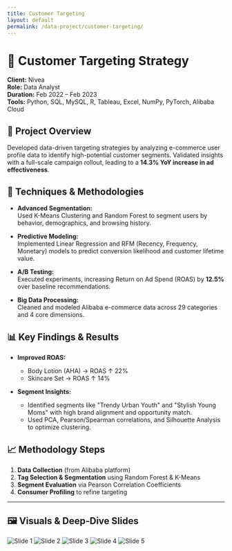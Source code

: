 ```yaml
---
title: Customer Targeting
layout: default
permalink: /data-project/customer-targeting/
---
```


# 🎯 Customer Targeting Strategy

**Client:** Nivea  
**Role:** Data Analyst  
**Duration:** Feb 2022 – Feb 2023  
**Tools:** Python, SQL, MySQL, R, Tableau, Excel, NumPy, PyTorch, Alibaba Cloud

## 📌 Project Overview

Developed data-driven targeting strategies by analyzing e-commerce user profile data to identify high-potential customer segments. Validated insights with a full-scale campaign rollout, leading to a **14.3% YoY increase in ad effectiveness**.

## 🧠 Techniques & Methodologies

- **Advanced Segmentation:**  
  Used K-Means Clustering and Random Forest to segment users by behavior, demographics, and browsing history.

- **Predictive Modeling:**  
  Implemented Linear Regression and RFM (Recency, Frequency, Monetary) models to predict conversion likelihood and customer lifetime value.

- **A/B Testing:**  
  Executed experiments, increasing Return on Ad Spend (ROAS) by **12.5%** over baseline recommendations.

- **Big Data Processing:**  
  Cleaned and modeled Alibaba e-commerce data across 29 categories and 4 core dimensions.

## 📊 Key Findings & Results

- **Improved ROAS:**
    - Body Lotion (AHA) → ROAS ↑ 22%
    - Skincare Set → ROAS ↑ 14%

- **Segment Insights:**
    - Identified segments like "Trendy Urban Youth" and "Stylish Young Moms" with high brand alignment and opportunity match.
    - Used PCA, Pearson/Spearman correlations, and Silhouette Analysis to optimize clustering.

## 📈 Methodology Steps

1. **Data Collection** (from Alibaba platform)
2. **Tag Selection & Segmentation** using Random Forest & K-Means
3. **Segment Evaluation** via Pearson Correlation Coefficients
4. **Consumer Profiling** to refine targeting

---

## 🖼️ Visuals & Deep-Dive Slides
![Slide 1](/serenaintech/assets/images/Data2-1.png)
![Slide 2](/serenaintech/assets/images/Data2-2.png)
![Slide 3](/serenaintech/assets/images/Data2-3.png)
![Slide 4](/serenaintech/assets/images/Data2-4.png)
![Slide 5](/serenaintech/assets/images/Data2-5.png)
